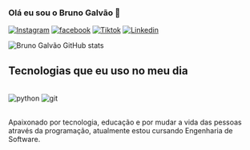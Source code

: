 ### Olá eu  sou o Bruno Galvão 👋

[![Instagram](https://img.shields.io/badge/Instagram-E4405F?style=for-the-badge&logo=instagram&logoColor=white)](https://www.instagram.com/brunoluck214/)
[![facebook](https://img.shields.io/badge/Facebook-1877F2?style=for-the-badge&logo=facebook&logoColor=white)](https://www.facebook.com/brunoluck214)
[![Tiktok](https://img.shields.io/badge/TikTok-000000?style=for-the-badge&logo=tiktok&logoColor=white)](https://www.tiktok.com/@brunocroft)
[![Linkedin](https://img.shields.io/badge/LinkedIn-0077B5?style=for-the-badge&logo=linkedin&logoColor=white)](https://www.linkedin.com/in/bruno-silva-galv%C3%A3o-barros-412648252/)

![Bruno Galvão GitHub stats](https://github-readme-stats.vercel.app/api?username=brunocroft86&show_icons=true&theme=gruvbox)

## Tecnologias que eu uso no meu dia

<div style="display: inline_block"><br/>
  <img aling="center" alt="python" src="https://img.shields.io/badge/Python-3776AB?style=for-the-badge&logo=python&logoColor=white" />
  <img aling="center" alt="git" src="https://img.shields.io/badge/GitHub-100000?style=for-the-badge&logo=github&logoColor=white" />
  </div><br/>

  Apaixonado por tecnologia, educação e por mudar a vida das pessoas através da programação, atualmente estou cursando Engenharia de Software.
